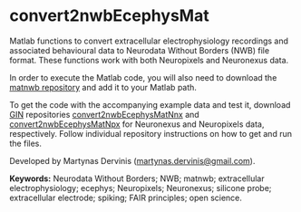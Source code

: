 # convert2nwbEcephysMat
Matlab functions to convert extracellular electrophysiology recordings and associated behavioural data to Neurodata Without Borders (NWB) file format. These functions work with both Neuropixels and Neuronexus data.

In order to execute the Matlab code, you will also need to download the [matnwb repository](https://github.com/NeurodataWithoutBorders/matnwb) and add it to your Matlab path.

To get the code with the accompanying example data and test it, download [GIN](https://gin.g-node.org/G-Node/Info/wiki) repositories [convert2nwbEcephysMatNnx](https://gin.g-node.org/dervinism/convert2nwbEcephysMatNnx) and [convert2nwbEcephysMatNpx](https://gin.g-node.org/dervinism/convert2nwbEcephysMatNpx) for Neuronexus and Neuropixels data, respectively. Follow individual repository instructions on how to get and run the files.

Developed by Martynas Dervinis (martynas.dervinis@gmail.com).

**Keywords:** Neurodata Without Borders; NWB; matnwb; extracellular electrophysiology; ecephys; Neuropixels; Neuronexus; silicone probe; extracellular electrode; spiking; FAIR principles; open science.
